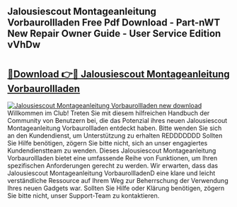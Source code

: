 ## Jalousiescout Montageanleitung Vorbaurollladen Free Pdf Download - Part-nWT New Repair Owner Guide - User Service Edition vVhDw

# <h2><a href="http://df7x6m.blite.top/?on=Jalousiescout+Montageanleitung+Vorbaurollladen">🔗Download 👉🔴 Jalousiescout Montageanleitung Vorbaurollladen</a></h2>

[![Jalousiescout Montageanleitung Vorbaurollladen new download](https://i.imgur.com/lujVjoI.png)](http://df7x6m.blite.top/?on=Jalousiescout+Montageanleitung+Vorbaurollladen)
Willkommen im Club! Treten Sie mit diesem hilfreichen Handbuch der Community von Benutzern bei, die das Potenzial ihres neuen Jalousiescout Montageanleitung Vorbaurollladen entdeckt haben. Bitte wenden Sie sich an den Kundendienst, um Unterstützung zu erhalten REDDDDDDD Sollten Sie Hilfe benötigen, zögern Sie bitte nicht, sich an unser engagiertes Kundendienstteam zu wenden. Dieses Jalousiescout Montageanleitung Vorbaurollladen bietet eine umfassende Reihe von Funktionen, um Ihren spezifischen Anforderungen gerecht zu werden. Wir erwarten, dass das Jalousiescout Montageanleitung VorbaurollladenD eine klare und leicht verständliche Ressource auf Ihrem Weg zur Beherrschung der Verwendung Ihres neuen Gadgets war. Sollten Sie Hilfe oder Klärung benötigen, zögern Sie bitte nicht, unser Support-Team zu kontaktieren.
